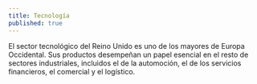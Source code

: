 ```yaml
---
title: Tecnología
published: true
---
```


El sector tecnológico del Reino Unido es uno de los mayores de Europa Occidental. Sus productos desempeñan un papel esencial en el resto de sectores industriales, incluidos el de la automoción, el de los servicios financieros, el comercial y el logístico.
